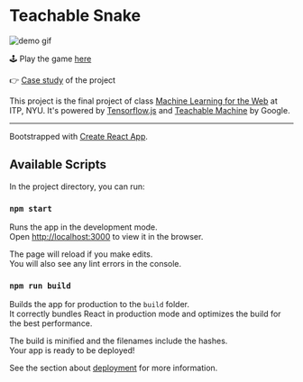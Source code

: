# Teachable Snake

![demo gif](https://cl.ly/7da1772ebb18/Screen%252520Recording%2525202019-05-08%252520at%25252012.56%252520AM.gif)

🕹 Play the game [here](https://teachable-snake.netlify.com)

👉 [Case study](https://www.vinceshao.com/works/teachable-snake) of the project

This project is the final project of class [Machine Learning for the Web](https://github.com/yining1023/machine-learning-for-the-web) at ITP, NYU. It's powered by [Tensorflow.js](https://www.tensorflow.org/js/guide/nodejs) and [Teachable Machine](https://teachablemachine.withgoogle.com/) by Google.


---

Bootstrapped with [Create React App](https://github.com/facebook/create-react-app).

## Available Scripts

In the project directory, you can run:

### `npm start`

Runs the app in the development mode.<br>
Open [http://localhost:3000](http://localhost:3000) to view it in the browser.

The page will reload if you make edits.<br>
You will also see any lint errors in the console.

### `npm run build`

Builds the app for production to the `build` folder.<br>
It correctly bundles React in production mode and optimizes the build for the best performance.

The build is minified and the filenames include the hashes.<br>
Your app is ready to be deployed!

See the section about [deployment](https://facebook.github.io/create-react-app/docs/deployment) for more information.
